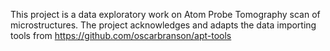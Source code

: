 This project is a data exploratory work on Atom Probe Tomography scan of microstructures. The project acknowledges and adapts the data importing tools from
https://github.com/oscarbranson/apt-tools

